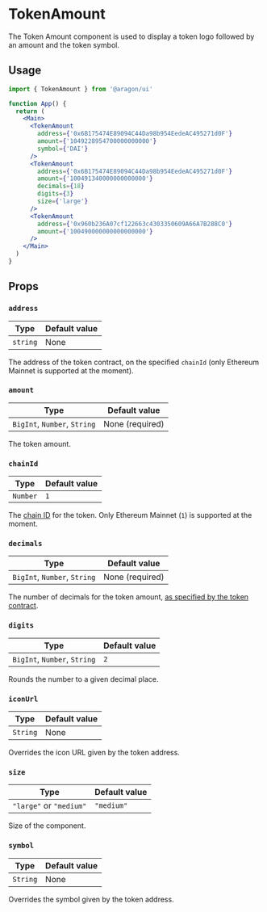 # TokenAmount

The Token Amount component is used to display a token logo followed by an amount and the token symbol.

## Usage

```jsx
import { TokenAmount } from '@aragon/ui'

function App() {
  return (
    <Main>
      <TokenAmount
        address={'0x6B175474E89094C44Da98b954EedeAC495271d0F'}
        amount={'1049228954700000000000'}
        symbol={'DAI'}
      />
      <TokenAmount
        address={'0x6B175474E89094C44Da98b954EedeAC495271d0F'}
        amount={'100491340000000000000'}
        decimals={18}
        digits={3}
        size={'large'}
      />
      <TokenAmount
        address={'0x960b236A07cf122663c4303350609A66A7B288C0'}
        amount={'100490000000000000000'}
      />
    </Main>
  )
}
```

## Props

### `address`

| Type     | Default value |
| -------- | ------------- |
| `string` | None          |

The address of the token contract, on the specified `chainId` (only Ethereum Mainnet is supported at the moment).

### `amount`

| Type                     | Default value |
| ------------------------ | ------------- |
| `BigInt`, `Number`, `String` | None (required)          |

The token amount.

### `chainId`

| Type     | Default value |
| -------- | ------------- |
| `Number` | `1`             |

The [chain ID](https://chainid.network/) for the token. Only Ethereum Mainnet (`1`) is supported at the moment.

### `decimals`

| Type     | Default value |
| -------- | ------------- |
| `BigInt`, `Number`, `String` | None (required)            |

The number of decimals for the token amount, [as specified by the token contract](https://eips.ethereum.org/EIPS/eip-20#decimals).

### `digits`

| Type     | Default value |
| -------- | ------------- |
| `BigInt`, `Number`, `String` | `2`             |

Rounds the number to a given decimal place.

### `iconUrl`

| Type     | Default value |
| -------- | ------------- |
| `String` | None          |

Overrides the icon URL given by the token address.

### `size`

| Type     | Default value |
| -------- | ------------- |
| `"large"` or `"medium"` | `"medium"`        |

Size of the component.

### `symbol`

| Type     | Default value |
| -------- | ------------- |
| `String` | None          |

Overrides the symbol given by the token address.
